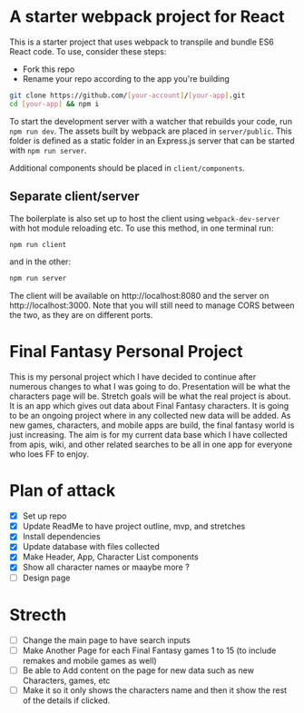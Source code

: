 # A starter webpack project for React

This is a starter project that uses webpack to transpile and bundle ES6 React code. To use, consider these steps:

* Fork this repo
* Rename your repo according to the app you're building

```sh
git clone https://github.com/[your-account]/[your-app].git
cd [your-app] && npm i
```

To start the development server with a watcher that rebuilds your code, run `npm run dev`. The assets built by webpack are placed in `server/public`. This folder is defined as a static folder in an Express.js server that can be started with `npm run server`.

Additional components should be placed in `client/components`.

## Separate client/server

The boilerplate is also set up to host the client using `webpack-dev-server` with hot module reloading etc. To use this method, in one terminal run:
```sh
npm run client
```
and in the other:
```sh
npm run server
```
The client will be available on http://localhost:8080 and the server on http://localhost:3000. Note that you will still need to manage CORS between the two, as they are on different ports.

# Final Fantasy Personal Project

This is my personal project which I have decided to continue after numerous changes to what I was going to do.
Presentation will be what the characters page will be.
Stretch goals will be what the real project is about.
It is an app which gives out data about Final Fantasy characters.
It is going to be an ongoing project where in any collected new data will be added.
As new games, characters, and mobile apps are build, the final fantasy world is just increasing.
The aim is for my current data base which I have collected from apis, wiki, and other related searches to be all in one app for everyone who loes FF to enjoy.


# Plan of attack
- [x] Set up repo
- [x] Update ReadMe to have project outline, mvp, and stretches
- [x] Install dependencies
- [x] Update database with files collected
- [x] Make Header, App, Character List components
- [x] Show all character names or maaybe more ?
- [ ] Design page

# Strecth
- [ ] Change the main page to have search inputs
- [ ] Make Another Page for each Final Fantasy games 1 to 15 (to include remakes and mobile games as well)
- [ ] Be able to Add content on the page for new data such as new Characters, games, etc
- [ ] Make it so it only shows the characters name and then it show the rest of the details if clicked.

